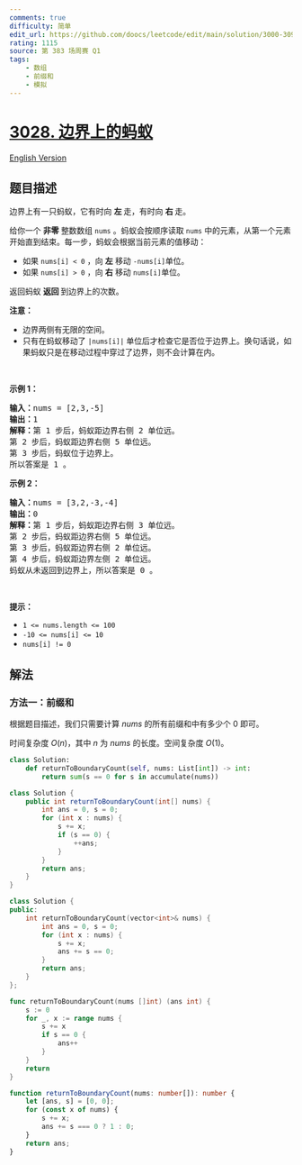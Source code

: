 ```yaml
---
comments: true
difficulty: 简单
edit_url: https://github.com/doocs/leetcode/edit/main/solution/3000-3099/3028.Ant%20on%20the%20Boundary/README.md
rating: 1115
source: 第 383 场周赛 Q1
tags:
    - 数组
    - 前缀和
    - 模拟
---
```


# [3028. 边界上的蚂蚁](https://leetcode.cn/problems/ant-on-the-boundary)

[English Version](/solution/3000-3099/3028.Ant%20on%20the%20Boundary/README_EN.md)

## 题目描述

<!-- 这里写题目描述 -->

<p>边界上有一只蚂蚁，它有时向 <strong>左 </strong>走，有时向 <strong>右 </strong>走。</p>

<p>给你一个 <strong>非零</strong> 整数数组 <code>nums</code> 。蚂蚁会按顺序读取 <code>nums</code> 中的元素，从第一个元素开始直到结束。每一步，蚂蚁会根据当前元素的值移动：</p>

<ul>
	<li>如果 <code>nums[i] &lt; 0</code> ，向 <strong>左</strong> 移动<!-- notionvc: 55fee232-4fc9-445f-952a-f1b979415864 --> <code>-nums[i]</code>单位。</li>
	<li>如果 <code>nums[i] &gt; 0</code> ，向 <strong>右</strong> 移动 <code>nums[i]</code>单位。</li>
</ul>

<p>返回蚂蚁 <strong>返回 </strong>到边界上的次数。</p>

<p><strong>注意：</strong></p>

<ul>
	<li>边界两侧有无限的空间。</li>
	<li>只有在蚂蚁移动了 <code>|nums[i]|</code> 单位后才检查它是否位于边界上。换句话说，如果蚂蚁只是在移动过程中穿过了边界，则不会计算在内。<!-- notionvc: 5ff95338-8634-4d02-a085-1e83c0be6fcd --></li>
</ul>

<p>&nbsp;</p>

<p><strong class="example">示例 1：</strong></p>

<pre>
<strong>输入：</strong>nums = [2,3,-5]
<strong>输出：</strong>1
<strong>解释：</strong>第 1 步后，蚂蚁距边界右侧 2 单位远<!-- notionvc: 61ace51c-559f-4bc6-800f-0a0db2540433 -->。
第 2 步后，蚂蚁距边界右侧 5 单位远<!-- notionvc: 61ace51c-559f-4bc6-800f-0a0db2540433 -->。
第 3 步后，蚂蚁位于边界上。
所以答案是 1 。
</pre>

<p><strong class="example">示例 2：</strong></p>

<pre>
<strong>输入：</strong>nums = [3,2,-3,-4]
<strong>输出：</strong>0
<strong>解释：</strong>第 1 步后，蚂蚁距边界右侧 3 单位远<!-- notionvc: 61ace51c-559f-4bc6-800f-0a0db2540433 -->。
第 2 步后，蚂蚁距边界右侧 5 单位远<!-- notionvc: 61ace51c-559f-4bc6-800f-0a0db2540433 -->。
第 3 步后，蚂蚁距边界右侧 2 单位远<!-- notionvc: 61ace51c-559f-4bc6-800f-0a0db2540433 -->。
第 4 步后，蚂蚁距边界左侧 2 单位远<!-- notionvc: 61ace51c-559f-4bc6-800f-0a0db2540433 -->。
蚂蚁从未返回到边界上，所以答案是 0 。
</pre>

<p>&nbsp;</p>

<p><strong>提示：</strong></p>

<ul>
	<li><code>1 &lt;= nums.length &lt;= 100</code></li>
	<li><code>-10 &lt;= nums[i] &lt;= 10</code></li>
	<li><code>nums[i] != 0</code></li>
</ul>

## 解法

### 方法一：前缀和

根据题目描述，我们只需要计算 $nums$ 的所有前缀和中有多少个 $0$ 即可。

时间复杂度 $O(n)$，其中 $n$ 为 $nums$ 的长度。空间复杂度 $O(1)$。

<!-- tabs:start -->

```python
class Solution:
    def returnToBoundaryCount(self, nums: List[int]) -> int:
        return sum(s == 0 for s in accumulate(nums))
```

```java
class Solution {
    public int returnToBoundaryCount(int[] nums) {
        int ans = 0, s = 0;
        for (int x : nums) {
            s += x;
            if (s == 0) {
                ++ans;
            }
        }
        return ans;
    }
}
```

```cpp
class Solution {
public:
    int returnToBoundaryCount(vector<int>& nums) {
        int ans = 0, s = 0;
        for (int x : nums) {
            s += x;
            ans += s == 0;
        }
        return ans;
    }
};
```

```go
func returnToBoundaryCount(nums []int) (ans int) {
	s := 0
	for _, x := range nums {
		s += x
		if s == 0 {
			ans++
		}
	}
	return
}
```

```ts
function returnToBoundaryCount(nums: number[]): number {
    let [ans, s] = [0, 0];
    for (const x of nums) {
        s += x;
        ans += s === 0 ? 1 : 0;
    }
    return ans;
}
```

<!-- tabs:end -->

<!-- end -->
